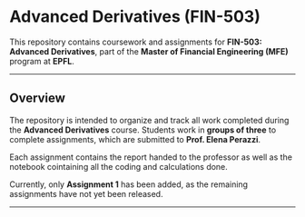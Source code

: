 # Advanced Derivatives (FIN-503)  

This repository contains coursework and assignments for **FIN-503: Advanced Derivatives**, part of the **Master of Financial Engineering (MFE)** program at **EPFL**.  

---

## Overview  

The repository is intended to organize and track all work completed during the **Advanced Derivatives** course. Students work in **groups of three** to complete assignments, which are submitted to **Prof. Elena Perazzi**.  

Each assignment contains the report handed to the professor as well as the notebook cointaining all the coding and calculations done. 

Currently, only **Assignment 1** has been added, as the remaining assignments have not yet been released.  

---

  


